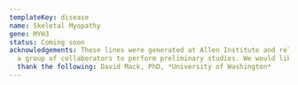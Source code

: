 ```yaml
---
templateKey: disease
name: Skeletal Myopathy
gene: MYH3
status: Coming soon
acknowledgements: These lines were generated at Allen Institute and released to
  a group of collaborators to perform preliminary studies. We would like to
  thank the following: David Mack, PhD, *University of Washington*
---
```

